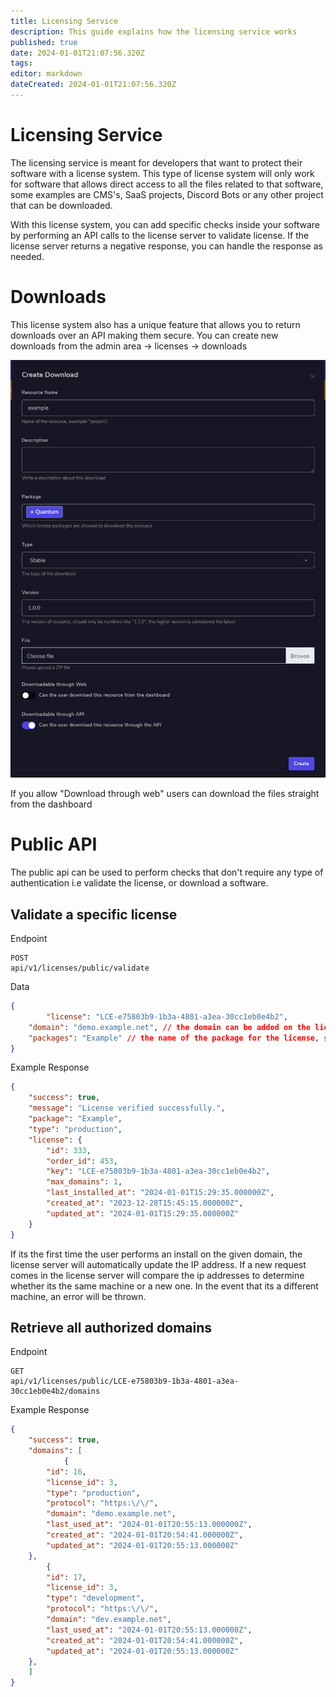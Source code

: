 ```yaml
---
title: Licensing Service
description: This guide explains how the licensing service works
published: true
date: 2024-01-01T21:07:56.320Z
tags: 
editor: markdown
dateCreated: 2024-01-01T21:07:56.320Z
---
```


# Licensing Service

The licensing service is meant for developers that want to protect their software with a license system. This type of license system will only work for software that allows direct access to all the files related to that software, some examples are CMS's, SaaS projects, Discord Bots or any other project that can be downloaded.

With this license system, you can add specific checks inside your software by performing an API calls to the license server to validate license. If the license server returns a negative response, you can handle the response as needed.

# Downloads

This license system also has a unique feature that allows you to return downloads over an API making them secure. You can create new downloads from the admin area -> licenses -> downloads

![screenshot_2024-01-01_230527.png](/assets/screenshot_2024-01-01_230527.png)

If you allow "Download through web" users can download the files straight from the dashboard


# Public API

The public api can be used to perform checks that don't require any type of authentication i.e validate the license, or download a software.

## Validate a specific license

Endpoint
```
POST
api/v1/licenses/public/validate
```

Data
```json
{
		"license": "LCE-e75803b9-1b3a-4801-a3ea-30cc1eb0e4b2",
  	"domain": "demo.example.net", // the domain can be added on the license edit page
  	"packages": "Example" // the name of the package for the license, separate multiple packages with a comma ","
}
```

Example Response
```json
{
    "success": true,
    "message": "License verified successfully.",
    "package": "Example",
    "type": "production",
    "license": {
        "id": 333,
        "order_id": 453,
        "key": "LCE-e75803b9-1b3a-4801-a3ea-30cc1eb0e4b2",
        "max_domains": 1,
        "last_installed_at": "2024-01-01T15:29:35.000000Z",
        "created_at": "2023-12-28T15:45:15.000000Z",
        "updated_at": "2024-01-01T15:29:35.000000Z"
    }
}
```

If its the first time the user performs an install on the given domain, the license server will automatically update the IP address. If a new request comes in the license server will compare the ip addresses to determine whether its the same machine or a new one. In the event that its a different machine, an error will be thrown.

## Retrieve all authorized domains 

Endpoint
```
GET
api/v1/licenses/public/LCE-e75803b9-1b3a-4801-a3ea-30cc1eb0e4b2/domains
```

Example Response
```json
{
    "success": true,
    "domains": [
			{
        "id": 16,
        "license_id": 3,
        "type": "production",
        "protocol": "https:\/\/",
        "domain": "demo.example.net",
        "last_used_at": "2024-01-01T20:55:13.000000Z",
        "created_at": "2024-01-01T20:54:41.000000Z",
        "updated_at": "2024-01-01T20:55:13.000000Z"
    },
		{
        "id": 17,
        "license_id": 3,
        "type": "development",
        "protocol": "https:\/\/",
        "domain": "dev.example.net",
        "last_used_at": "2024-01-01T20:55:13.000000Z",
        "created_at": "2024-01-01T20:54:41.000000Z",
        "updated_at": "2024-01-01T20:55:13.000000Z"
    },
    ]
}
```